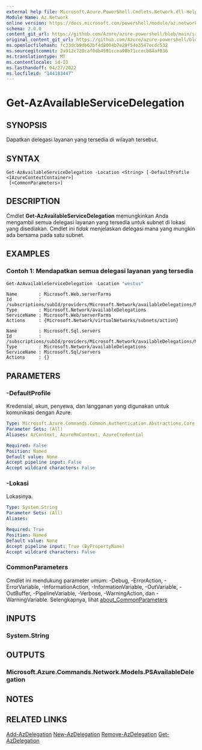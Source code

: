 ```yaml
---
external help file: Microsoft.Azure.PowerShell.Cmdlets.Network.dll-Help.xml
Module Name: Az.Network
online version: https://docs.microsoft.com/powershell/module/az.network/get-azavailableservicedelegation
schema: 2.0.0
content_git_url: https://github.com/Azure/azure-powershell/blob/main/src/Network/Network/help/Get-AzAvailableServiceDelegation.md
original_content_git_url: https://github.com/Azure/azure-powershell/blob/main/src/Network/Network/help/Get-AzAvailableServiceDelegation.md
ms.openlocfilehash: fc33dcb9db62bf4d8004b7e29f54e3547ecdc532
ms.sourcegitcommit: 2a912c720caf0db4501ccea98b71ccecb84af036
ms.translationtype: MT
ms.contentlocale: id-ID
ms.lasthandoff: 04/27/2022
ms.locfileid: "144183447"
---
```

# Get-AzAvailableServiceDelegation

## SYNOPSIS
Dapatkan delegasi layanan yang tersedia di wilayah tersebut.

## SYNTAX

```
Get-AzAvailableServiceDelegation -Location <String> [-DefaultProfile <IAzureContextContainer>]
 [<CommonParameters>]
```

## DESCRIPTION
Cmdlet **Get-AzAvailableServiceDelegation** memungkinkan Anda mengambil semua delegasi layanan yang tersedia untuk subnet di lokasi yang disediakan. Cmdlet ini *tidak* menjelaskan delegasi mana yang mungkin ada bersama pada satu subnet.

## EXAMPLES

### Contoh 1: Mendapatkan semua delegasi layanan yang tersedia
```powershell
Get-AzAvailableServiceDelegation -Location "westus"
```

```output
Name        : Microsoft.Web.serverFarms
Id          : /subscriptions/subId/providers/Microsoft.Network/availableDelegations/Microsoft.Web.serverFarms
Type        : Microsoft.Network/availableDelegations
ServiceName : Microsoft.Web/serverFarms
Actions     : {Microsoft.Network/virtualNetworks/subnets/action}

Name        : Microsoft.Sql.servers
Id          : /subscriptions/subId/providers/Microsoft.Network/availableDelegations/Microsoft.Sql.servers
Type        : Microsoft.Network/availableDelegations
ServiceName : Microsoft.Sql/servers
Actions     : {}
```

## PARAMETERS

### -DefaultProfile
Kredensial, akun, penyewa, dan langganan yang digunakan untuk komunikasi dengan Azure.

```yaml
Type: Microsoft.Azure.Commands.Common.Authentication.Abstractions.Core.IAzureContextContainer
Parameter Sets: (All)
Aliases: AzContext, AzureRmContext, AzureCredential

Required: False
Position: Named
Default value: None
Accept pipeline input: False
Accept wildcard characters: False
```

### -Lokasi
Lokasinya.

```yaml
Type: System.String
Parameter Sets: (All)
Aliases:

Required: True
Position: Named
Default value: None
Accept pipeline input: True (ByPropertyName)
Accept wildcard characters: False
```

### CommonParameters
Cmdlet ini mendukung parameter umum: -Debug, -ErrorAction, -ErrorVariable, -InformationAction, -InformationVariable, -OutVariable, -OutBuffer, -PipelineVariable, -Verbose, -WarningAction, dan -WarningVariable. Selengkapnya, lihat [about_CommonParameters](http://go.microsoft.com/fwlink/?LinkID=113216)

## INPUTS

### System.String

## OUTPUTS

### Microsoft.Azure.Commands.Network.Models.PSAvailableDelegation

## NOTES

## RELATED LINKS

[Add-AzDelegation](./Add-AzDelegation.md)
 [New-AzDelegation](./New-AzDelegation.md)
 [Remove-AzDelegation](./Remove-AzDelegation.md)
 [Get-AzDelegation](./Get-AzDelegation.md)